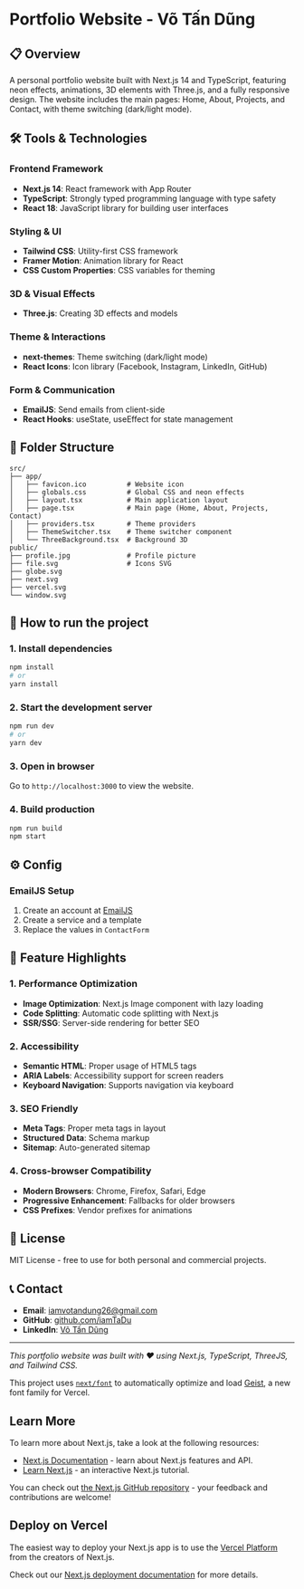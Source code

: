 # Portfolio Website - Võ Tấn Dũng

## 📋 Overview

A personal portfolio website built with Next.js 14 and TypeScript, featuring neon effects, animations, 3D elements with Three.js, and a fully responsive design. The website includes the main pages: Home, About, Projects, and Contact, with theme switching (dark/light mode).

## 🛠️ Tools & Technologies

### Frontend Framework
- **Next.js 14**: React framework with App Router
- **TypeScript**: Strongly typed programming language with type safety
- **React 18**: JavaScript library for building user interfaces

### Styling & UI
- **Tailwind CSS**: Utility-first CSS framework
- **Framer Motion**: Animation library for React
- **CSS Custom Properties**: CSS variables for theming

### 3D & Visual Effects
- **Three.js**: Creating 3D effects and models

### Theme & Interactions
- **next-themes**: Theme switching (dark/light mode)
- **React Icons**: Icon library (Facebook, Instagram, LinkedIn, GitHub)

### Form & Communication
- **EmailJS**: Send emails from client-side
- **React Hooks**: useState, useEffect for state management

## 📁 Folder Structure

```
src/
├── app/
│   ├── favicon.ico          # Website icon
│   ├── globals.css          # Global CSS and neon effects
│   ├── layout.tsx           # Main application layout
│   ├── page.tsx             # Main page (Home, About, Projects, Contact)
│   ├── providers.tsx        # Theme providers
│   ├── ThemeSwitcher.tsx    # Theme switcher component
│   └── ThreeBackground.tsx  # Background 3D
public/
├── profile.jpg              # Profile picture
├── file.svg                 # Icons SVG
├── globe.svg
├── next.svg
├── vercel.svg
└── window.svg
```

## 🚀 How to run the project

### 1. Install dependencies
```bash
npm install
# or
yarn install
```

### 2. Start the development server
```bash
npm run dev
# or
yarn dev
```

### 3. Open in browser
Go to `http://localhost:3000` to view the website.

### 4. Build production
```bash
npm run build
npm start
```

## ⚙️ Config

### EmailJS Setup
1. Create an account at [EmailJS](https://www.emailjs.com/)
2. Create a service and a template
3. Replace the values in `ContactForm`

## 🎯 Feature Highlights

### 1. Performance Optimization
- **Image Optimization**: Next.js Image component with lazy loading
- **Code Splitting**: Automatic code splitting with Next.js
- **SSR/SSG**: Server-side rendering for better SEO

### 2. Accessibility
- **Semantic HTML**: Proper usage of HTML5 tags
- **ARIA Labels**: Accessibility support for screen readers
- **Keyboard Navigation**: Supports navigation via keyboard

### 3. SEO Friendly
- **Meta Tags**: Proper meta tags in layout
- **Structured Data**: Schema markup
- **Sitemap**: Auto-generated sitemap

### 4. Cross-browser Compatibility
- **Modern Browsers**: Chrome, Firefox, Safari, Edge
- **Progressive Enhancement**: Fallbacks for older browsers
- **CSS Prefixes**: Vendor prefixes for animations

## 📄 License

MIT License - free to use for both personal and commercial projects.

## 📞 Contact

- **Email**: iamvotandung26@gmail.com
- **GitHub**: [github.com/iamTaDu](https://github.com/iamTaDu)
- **LinkedIn**: [Võ Tấn Dũng](https://www.linkedin.com/in/v%C3%B5-t%E1%BA%A5n-d%C5%A9ng-aa10b1323/)

---

*This portfolio website was built with ❤️ using Next.js, TypeScript, ThreeJS, and Tailwind CSS.*

This project uses [`next/font`](https://nextjs.org/docs/app/building-your-application/optimizing/fonts) to automatically optimize and load [Geist](https://vercel.com/font), a new font family for Vercel.

## Learn More

To learn more about Next.js, take a look at the following resources:

- [Next.js Documentation](https://nextjs.org/docs) - learn about Next.js features and API.
- [Learn Next.js](https://nextjs.org/learn) - an interactive Next.js tutorial.

You can check out [the Next.js GitHub repository](https://github.com/vercel/next.js) - your feedback and contributions are welcome!

## Deploy on Vercel

The easiest way to deploy your Next.js app is to use the [Vercel Platform](https://vercel.com/new?utm_medium=default-template&filter=next.js&utm_source=create-next-app&utm_campaign=create-next-app-readme) from the creators of Next.js.

Check out our [Next.js deployment documentation](https://nextjs.org/docs/app/building-your-application/deploying) for more details.
